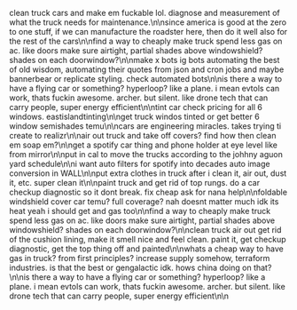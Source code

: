 clean truck cars and make em fuckable lol. diagnose and measurement of what the truck needs for maintenance.\n\nsince america is good at the zero to one stuff, if we can manufacture the roadster here, then do it well also for the rest of the cars\n\nfind a way to cheaply make truck spend less gas on ac. like doors make sure airtight, partial shades above windowshield? shades on each doorwindow?\n\nmake x bots ig bots automating the best of old wisdom, automating their quotes from json and cron jobs and maybe bannerbear or replicate styling. check automated bots\n\nis there a way to have a flying car or something? hyperloop? like a plane. i mean evtols can work, thats fuckin awesome. archer. but silent. like drone tech that can carry people, super energy efficient\n\ntint car check pricing for all 6 windows. eastislandtinting\n\nget truck windos tinted or get better 6 window semishades temu\n\ncars are engineering miracles. takes trying ti create to realizr\n\nair out truck and take off covers? find how then clean em soap em?\n\nget a spotify car thing and phone holder at eye level like from mirror\n\nput in cal to move the trucks according to the johhny aguon yard schedule\n\ni want auto filters for spotify into decades auto image conversion in WALL\n\nput extra clothes in truck after i clean it, air out, dust it, etc. super clean it\n\npaint truck and get rid of top rungs. do a car checkup diagnostic so it dont break. fix cheap ask for nana help\n\nfoldable windshield cover car temu? full coverage? nah doesnt matter much idk its heat yeah i should get and gas too\n\nfind a way to cheaply make truck spend less gas on ac. like doors make sure airtight, partial shades above windowshield? shades on each doorwindow?\n\nclean truck air out get rid of the cushion lining, make it smell nice and feel clean. paint it, get checkup diagnostic, get the top thing off and painted\n\nwhats a cheap way to have gas in truck? from first principles? increase supply somehow, terraform industries. is that the best or gengalactic idk. hows china doing on that?\n\nis there a way to have a flying car or something? hyperloop? like a plane. i mean evtols can work, thats fuckin awesome. archer. but silent. like drone tech that can carry people, super energy efficient\n\n